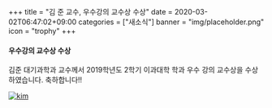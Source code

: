 +++
title = "김 준 교수, 우수강의 교수상 수상"
date = 2020-03-02T06:47:02+09:00
categories = ["새소식"]
banner = "img/placeholder.png"
icon = "trophy"
+++

<!--more-->
#### 우수강의 교수상 수상
김준 대기과학과 교수께서 2019학년도 2학기 이과대학 학과 우수 강의 교수상을 수상하였습니다. 축하합니다!!

[![kim](/img/people/jhoonkim.jpg)](/people/jhoonkim)
